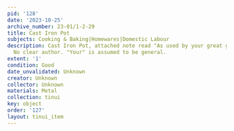 ```yaml
---
pid: '128'
date: '2023-10-25'
archive_number: 23-01/1-2-29
title: Cast Iron Pot
subjects: Cooking & Baking|Homewares|Domestic Labour
description: Cast Iron Pot, attached note read "As used by your great grandmother"
  No clear author. "Your" is assumed to be general.
extent: '1'
condition: Good
date_unvalidated: Unknown
creator: Unknown
collector: Unknown
materials: Metal
collection: tinui
key: object
order: '127'
layout: tinui_item
---
```

